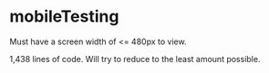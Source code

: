 # mobileTesting

Must have a screen width of <= 480px to view.

1,438 lines of code. Will try to reduce to the least amount possible.